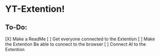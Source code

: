 # YT-Extention! 

## To-Do:
[X] Make a ReadMe
[ ] Get everyone connected to the Extention 
[ ] Make the Extention Be able to connect to the browser
[ ] Connect AI to the Extention
